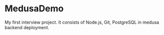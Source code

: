 # MedusaDemo
My first interview project. It consists of Node.js, Git, PostgreSQL in medusa backend deployment.
